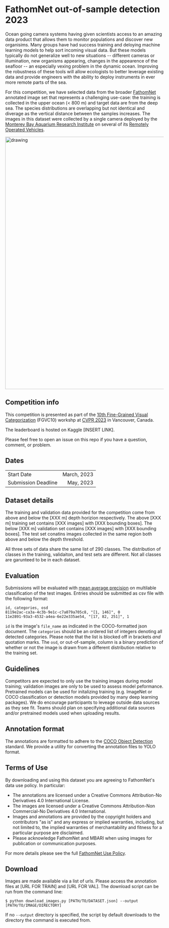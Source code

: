 # FathomNet out-of-sample detection 2023
Ocean going camera systems having given scientists access to an amazing data product that allows them to monitor populations and discover new organisims. Many groups have had success training and deloying machine learning models to help sort incoming visual data. But these models typically do not generalize well to new situations -- different cameras or illumination, new organisms appearing, changes in the appearence of the seafloor -- an especially vexing problem in the dynamic ocean. Improving the robustness of these tools will allow ecologists to better leverage existing data and provide engineers with the ability to deploy instruments in ever more remote parts of the sea. 

For this competition, we have selected data from the broader [FathomNet](https://fathomnet.org/fathomnet/#/) annotated image set that represents a challenging use-case: the training is collected in the upper ocean (< 800 m) and target data are from the deep sea. The species distributions are overlapping but not identical and diverage as the vertical distance between the samples increases. The images in this dataset were collected by a single camera deployed by the [Monterey Bay Aquarium Research Institute](https://www.mbari.org/) on several of its [Remotely Operated Vehicles](https://www.mbari.org/our-work/technologies/vehicles/?visc-qf-vehicle_tax_filter_technology_type%5B%5D=remotely-operated-vehicle-rov).

<img src="https://fathomnet.org/static/m3/framegrabs/Doc%20Ricketts/images/0754/05_22_47_01.png" alt="drawing" width="800"/>

## Competition info

This competition is presented as part of the [10th Fine-Grained Visual Categorization](https://sites.google.com/view/fgvc10/home) (FGVC10) workshp at [CVPR 2023](https://cvpr.thecvf.com/Conferences/2023) in Vancouver, Canada.  

The leaderboard is hosted on Kaggle [INSERT LINK].

Please feel free to open an issue on this repo if you have a question, comment, or problem. 

## Dates
|||
|------|---------------:|
Start Date | March, 2023 |
Submission Deadline | May, 2023 | 

## Dataset details
The training and validation data provided for the competition come from above and below the [XXX m] depth horizion respectively. The above [XXX m] training set contains [XXX images] with [XXX bounding boxes]. The below [XXX m] validation set contains [XXX images] with [XXX bounding boxes]. The test set conatins images collected in the same region both above and below the depth threshold. 

All three sets of data share the same list of 290 classes. The distribution of classes in the training, validaiton, and test sets are different. Not all classes are garunteed to be in each dataset. 

## Evaluation
Submissions will be evaluated with [mean average precision](https://kaggle-metrics.readthedocs.io/en/latest/api.html#kaggle_metrics.mean_average_precision) on multilable classification of the test images. Entries should be submitted as csv file with the following format:

```
id, categories, osd
8119e2ac-ca3a-4c3b-9e1c-c7a079a705c8, "[1, 146]", 0
11e2891-93a3-4532-a4ea-6e22e335ae54, "[17, 82, 251]", 1
```

`id` is the image's `file_name` as indicated in the COCO-formatted json document. The `categories` should be an ordered list of integers denoting all detected categories. Please note that the list is blocked off in brackets *and* quotation marks. The `osd`, or out-of-sample, column is a binary prediction of whether or not the image is drawn from a different distribution relative to the training set. 

## Guidelines
Competitors are expected to only use the training images during model training; validation images are only to be used to assess model peformance. Pretrained models can be used for initalizing training (e.g. ImageNet or COCO classification or detection models provided by many deep learning packages). We do encourage participants to leveage outside data sources as they see fit. Teams should plan on specifying additional data sources and/or pretrained models used when uploading results.

## Annotation format
The annotations are formatted to adhere to the [COCO Object Detection](https://cocodataset.org/#format-data) standard. We provide a utility for converting the annotation files to YOLO format. 

## Terms of Use

By downloading and using this dataset you are agreeing to FathomNet's data use policy. In particular:

- The annotations are licensed under a Creative Commons Attribution-No Derivatives 4.0 International License. 
- The images are licensed under a Creative Commons Attribution-Non Commercial-No Derivatives 4.0 International.
- Images and annotations are provided by the copyright holders and contributors "as is" and any express or implied warranties, including, but not limited to, the implied warranties of merchantability and fitness for a particular purpose are disclaimed.
- Please acknowledge FathomNet and MBARI when using images for publication or communication purposes.

For more details please see the full [FathomNet Use Policy](https://fathomnet.org/fathomnet/#/license). 

## Download

Images are made available via a list of urls. Please access the annotation files at [URL FOR TRAIN] and [URL FOR VAL]. The download script can be run from the command line: 

```
$ python download_images.py [PATH/TO/DATASET.json] --output [PATH/TO/IMAGE/DIRECTORY]
```

If no `--output` directory is specified, the script by default downloads to the directory the command is executed from. 
